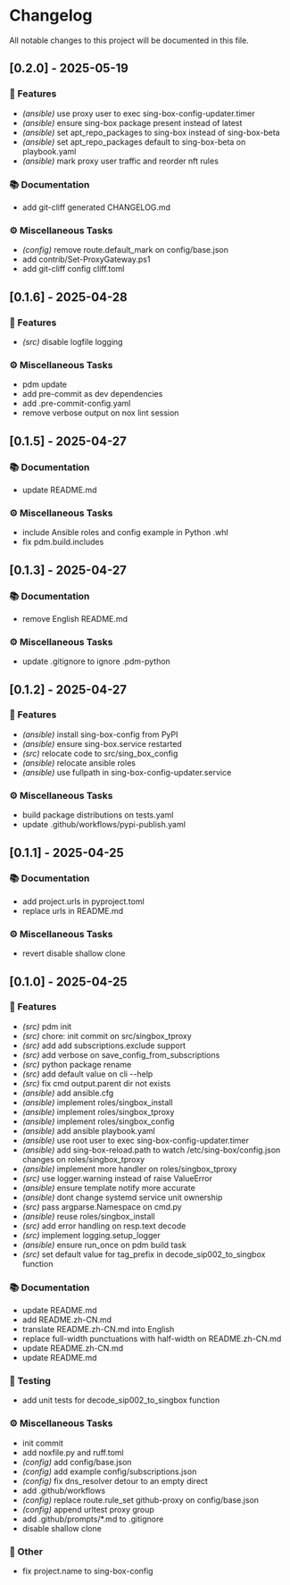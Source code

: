 # Changelog

All notable changes to this project will be documented in this file.

## [0.2.0] - 2025-05-19

### 🚀 Features

- *(ansible)* use proxy user to exec sing-box-config-updater.timer
- *(ansible)* ensure sing-box package present instead of latest
- *(ansible)* set apt_repo_packages to sing-box instead of sing-box-beta
- *(ansible)* set apt_repo_packages default to sing-box-beta on playbook.yaml
- *(ansible)* mark proxy user traffic and reorder nft rules

### 📚 Documentation

- add git-cliff generated CHANGELOG.md

### ⚙️ Miscellaneous Tasks

- *(config)* remove route.default_mark on config/base.json
- add contrib/Set-ProxyGateway.ps1
- add git-cliff config cliff.toml

## [0.1.6] - 2025-04-28

### 🚀 Features

- *(src)* disable logfile logging

### ⚙️ Miscellaneous Tasks

- pdm update
- add pre-commit as dev dependencies
- add .pre-commit-config.yaml
- remove verbose output on nox lint session

## [0.1.5] - 2025-04-27

### 📚 Documentation

- update README.md

### ⚙️ Miscellaneous Tasks

- include Ansible roles and config example in Python .whl
- fix pdm.build.includes

## [0.1.3] - 2025-04-27

### 📚 Documentation

- remove English README.md

### ⚙️ Miscellaneous Tasks

- update .gitignore to ignore .pdm-python

## [0.1.2] - 2025-04-27

### 🚀 Features

- *(ansible)* install sing-box-config from PyPI
- *(ansible)* ensure sing-box.service restarted
- *(src)* relocate code to src/sing_box_config
- *(ansible)* relocate ansible roles
- *(ansible)* use fullpath in sing-box-config-updater.service

### ⚙️ Miscellaneous Tasks

- build package distributions on tests.yaml
- update .github/workflows/pypi-publish.yaml

## [0.1.1] - 2025-04-25

### 📚 Documentation

- add project.urls in pyproject.toml
- replace urls in README.md

### ⚙️ Miscellaneous Tasks

- revert disable shallow clone

## [0.1.0] - 2025-04-25

### 🚀 Features

- *(src)* pdm init
- *(src)* chore: init commit on src/singbox_tproxy
- *(src)* add add subscriptions.exclude support
- *(src)* add verbose on save_config_from_subscriptions
- *(src)* python package rename
- *(src)* add default value on cli --help
- *(src)* fix cmd output.parent dir not exists
- *(ansible)* add ansible.cfg
- *(ansible)* implement roles/singbox_install
- *(ansible)* implement roles/singbox_tproxy
- *(ansible)* implement roles/singbox_config
- *(ansible)* add ansible playbook.yaml
- *(ansible)* use root user to exec sing-box-config-updater.timer
- *(ansible)* add sing-box-reload.path to watch /etc/sing-box/config.json changes on roles/singbox_tproxy
- *(ansible)* implement more handler on roles/singbox_tproxy
- *(src)* use logger.warning instead of raise ValueError
- *(ansible)* ensure template notify more accurate
- *(ansible)* dont change systemd service unit ownership
- *(src)* pass argparse.Namespace on cmd.py
- *(ansible)* reuse roles/singbox_install
- *(src)* add error handling on resp.text decode
- *(src)* implement logging.setup_logger
- *(ansible)* ensure run_once on pdm build task
- *(src)* set default value for tag_prefix in decode_sip002_to_singbox function

### 📚 Documentation

- update README.md
- add README.zh-CN.md
- translate README.zh-CN.md into English
- replace full-width punctuations with half-width on README.zh-CN.md
- update README.zh-CN.md
- update README.md

### 🧪 Testing

- add unit tests for decode_sip002_to_singbox function

### ⚙️ Miscellaneous Tasks

- init commit
- add noxfile.py and ruff.toml
- *(config)* add config/base.json
- *(config)* add example config/subscriptions.json
- *(config)* fix dns_resolver detour to an empty direct
- add .github/workflows
- *(config)* replace route.rule_set github-proxy on config/base.json
- *(config)* append urltest proxy group
- add .github/prompts/*.md to .gitignore
- disable shallow clone

### 💼 Other

- fix project.name to sing-box-config

<!-- generated by git-cliff -->
